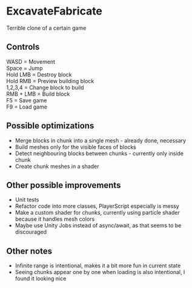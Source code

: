 # ExcavateFabricate

 Terrible clone of a certain game
 

## Controls

WASD = Movement  
Space = Jump  
Hold LMB = Destroy block  
Hold RMB = Preview building block  
1,2,3,4 = Change block to build  
RMB + LMB = Build block  
F5 = Save game  
F9 = Load game  

## Possible optimizations

- Merge blocks in chunk into a single mesh - already done, necessary
- Build meshes only for the visible faces of blocks
- Detect neighbouring blocks between chunks - currently only inside chunk
- Create chunk meshes in a shader

## Other possible improvements
- Unit tests
- Refactor code into more classes, PlayerScript especially is messy
- Make a custom shader for chunks, currently using particle shader because it handles mesh colors
- Maybe use Unity Jobs instead of async/await, as that seems to be discouraged

## Other notes
- Infinite range is intentional, makes it a bit more fun in current state
- Seeing chunks appear one by one when loading is also intentional, I found it looking nice
